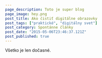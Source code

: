 ```yaml
---
page_description: Toto je super blog
page_image: hey.png
post_title: Ako čistiť digitálne obrazovky
post_tags: ["praktické", "digitálny svet"]
post_category: Spontánne články
post_date: "2015-05-06T23:46:37.121Z"
post_published: true
---
```


Všetko je len dočasné.
